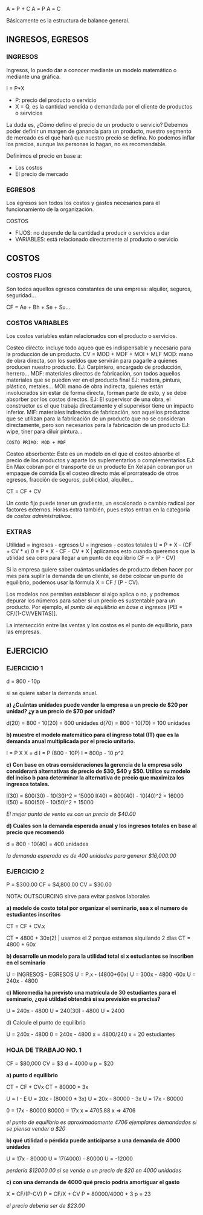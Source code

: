A = P + C
A = P
A = C

Básicamente es la estructura de balance general.

## INGRESOS, EGRESOS

### INGRESOS

Ingresos, lo puedo dar a conocer mediante un modelo matemático o mediante una gráfica.

I = P\*X

- P: precio del producto o servicio
- X = Q, es la cantidad vendida o demandada por el cliente de productos o servicios

La duda es, ¿Cómo defino el precio de un producto o servicio?
Debemos poder definir un margen de ganancia para un producto, nuestro segmento de mercado es el que hará que nuestro precio se defina. No podemos inflar los precios, aunque las personas lo hagan, no es recomendable.

Definimos el precio en base a:
- Los costos
- El precio de mercado

### EGRESOS

Los egresos son todos los costos y gastos necesarios para el funcionamiento de la organización.

COSTOS
- FIJOS: no depende de la cantidad a producir o servicios a dar
- VARIABLES: está relacionado directamente al producto o servicio

## COSTOS

### COSTOS FIJOS

Son todos aquellos egresos constantes de una empresa: alquiler, seguros, seguridad...

CF = Ae + Bh + Se + Su...

### COSTOS VARIABLES

Los costos variables están relacionados con el producto o servicios.

Costeo directo: incluye todo aqueo que es indispensable y necesario para la producción de un producto. 
	CV = MOD + MDF + MOI + MLF
		MOD: mano de obra directa, son los sueldos que servirán para pagarle a quienes producen nuestro producto.
			EJ: Carpintero, encargado de producción, herrero...
		MDF: materiales directos de fabricación, son todos aquellos materiales que se pueden ver en el producto final
			EJ: madera, pintura, plástico, metales...
		MOI: mano de obra indirecta, quienes están involucrados sin estar de forma directa, forman parte de esto, y se debe absorber por los costos directos.
			EJ: El supervisor de una obra, el constructor es el que trabaja directamente y el supervisor tiene un impacto inferior.
		MIF: materiales indirectos de fabricación, son aquellos productos que se utilizan para la fabricación de un producto que no se consideran directamente, pero son necesarios para la fabricación de un producto
			EJ: wipe, tíner para diluír pintura...

	COSTO PRIMO: MOD + MDF

Costeo absorbente:
	Este es un modelo en el que el costeo absorbe el precio de los productos y aparte los suplementarios o complementarios
		EJ: 
			En Max cobran por el transporte de un producto
			En Xelapán cobran por un empaque de comida 
	Es el costeo directo más el prorrateado de otros egresos, fracción de seguros, publicidad, alquiler...

CT = CF + CV

Un costo fijo puede tener un gradiente, un escalonado o cambio radical por factores externos. Horas extra también, pues estos entran en la categoría de _costos administrativos_. 

### EXTRAS

Utilidad = ingresos - egresos
U = ingresos - costos totales
U = P \* X  - (CF + CV \* x)
0 = P \* X - CF - CV \* X | aplicamos esto cuando queremos que la utilidad sea cero para llegar a un punto de equilibrio
CF = x (P - CV)

Si la empresa quiere saber cuántas unidades de producto deben hacer por mes para suplir la demanda de un cliente, se debe colocar un punto de equilibrio, podemos usar la fórmula 
X = CF / (P - CV).

Los modelos nos permiten establecer si algo aplica o no, y podremos depurar los números para saber si un precio es sustentable para un producto. Por ejemplo, el _punto de equilibrio en base a ingresos_ \[PEI = CF/(1-CV/VENTAS)\].

La intersección entre las ventas y los costos es el punto de equilibrio, para las empresas.

## EJERCICIO

### EJERCICIO 1

d = 800 - 10p

si se quiere saber la demanda anual. 

**a) ¿Cuántas unidades puede vender la empresa a un precio de $20 por unidad? ¿y a un precio de $70 por unidad?**

d(20) = 800 - 10(20) = 600 unidades
d(70) = 800 - 10(70) = 100 unidades

**b) muestre el modelo matemático para el ingreso total (IT)  que es la demanda anual multiplicada por el precio unitario.**

I = P X
X = d
I = P (800 - 10P)
I = 800p - 10 p^2 

**c) Con base en otras consideraciones la gerencia de la empresa sólo considerará alternativas de precio de $30, $40 y $50. Utilice su modelo del inciso b para determinar la alternativa de precio que maximiza los ingresos totales.**

I(30) = 800(30) - 10(30)^2 = 15000 
I(40) = 800(40) - 10(40)^2 = 16000
I(50) = 800(50) - 10(50)^2 = 15000

_El mejor punto de venta es con un precio de $40.00_

**d) Cuáles son la demanda esperada anual y los ingresos totales en base al precio que recomendó**

d = 800 - 10(40) = 400 unidades

_la demanda esperada es de 400 unidades para generar $16,000.00_

### EJERCICIO 2

P = $300.00
CF = $4,800.00
CV = $30.00

NOTA: OUTSOURCING sirve para evitar pasivos laborales

**a) modelo de costo total por organizar el seminario, sea x el numero de estudiantes inscritos**

CT = CF + CV.x

CT = 4800 + 30x(2) | usamos el 2 porque estamos alquilando 2 días
CT = 4800 + 60x

**b) desarrolle un modelo para la utilidad total si x estudiantes se inscriben en el seminario**

U = INGRESOS - EGRESOS
U = P.x - (4800+60x)
U = 300x - 4800 -60x
U = 240x - 4800

**c) Micromedia ha previsto una matrícula de 30 estudiantes para el seminario, ¿qué utildad obtendrá si su previsión es precisa?**

U = 240x - 4800
U = 240(30) - 4800
U = 2400

d) Calcule el punto de equilibrio

U = 240x - 4800
0 = 240x - 4800
x = 4800/240
x = 20 estudiantes


### HOJA DE TRABAJO NO. 1

CF = $80,000
CV = $3
d = 4000 u
p = $20

**a) punto d equilibrio**

CT = CF + CVx
CT = 80000 \* 3x

U = I - E
U = 20x - (80000 \* 3x)
U = 20x - 80000 - 3x
U = 17x - 80000

0 = 17x - 80000
80000 = 17x
x = 4705.88
x => 4706

_el punto de equilibrio es aproximadamente 4706 ejemplares demandados si se piensa vender a $20_

**b) qué utilidad o pérdida puede anticiparse a una demanda de 4000 unidades**

U = 17x - 80000
U = 17(4000) - 80000
U = -12000

_perdería $12000.00 si se vende a un precio de $20 en 4000 unidades_

**c) con una demanda de 4000 qué precio podría amortiguar el gasto**

X = CF/(P-CV)
P = CF/X + CV
P = 80000/4000 + 3
p = 23

_el precio deberia ser de $23.00_
